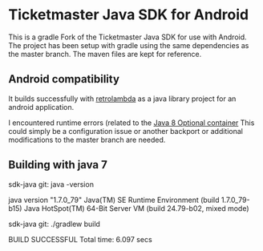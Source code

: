 # Ticketmaster Java SDK for Android

This is a gradle Fork of the Ticketmaster Java SDK for use with Android. The project has been setup with
gradle using the same dependencies as the master branch. The maven files are kept for reference.

## Android compatibility

It builds successfully with [retrolambda](https://medium.com/android-news/retrolambda-on-android-191cc8151f85#.pbtrhv7g4 "retrolambda")
as a java library project for an android application.

I encountered runtime errors (related to the [Java 8 Optional container](https://docs.oracle.com/javase/8/docs/api/java/util/Optional.html "Java 8 Optional")
This could simply be a configuration issue or another backport or additional modifications to the master branch are needed.

## Building with java 7
sdk-java git: java -version

java version "1.7.0_79"
Java(TM) SE Runtime Environment (build 1.7.0_79-b15)
Java HotSpot(TM) 64-Bit Server VM (build 24.79-b02, mixed mode)

sdk-java git: ./gradlew build

BUILD SUCCESSFUL
Total time: 6.097 secs


